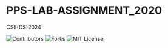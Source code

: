# PPS-LAB-ASSIGNMENT_2020
CSE(DS)2024

![Contributors][contributors-shield]
![Forks][forks-shield]
![MIT License][license-shield]




[contributors-shield]: https://img.shields.io/github/contributors/0xpurpl3/PPS-LAB-ASSIGNMENT_2020?style=plastic
[forks-shield]: https://img.shields.io/github/forks/0xpurpl3/PPS-LAB-ASSIGNMENT_2020?style=for-the-badge
[license-shield]: https://img.shields.io/github/license/othneildrew/Best-README-Template.svg?style=for-the-badge

